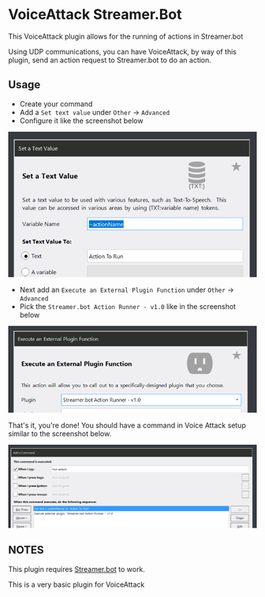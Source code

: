 # VoiceAttack Streamer.Bot

This VoiceAttack plugin allows for the running of actions in Streamer.bot

Using UDP communications, you can have VoiceAttack, by way of this plugin, send an action request to Streamer.bot to do an action.

## Usage
* Create your command
* Add a `Set text value` under `Other` -> `Advanced`
* Configure it like the screenshot below

![Set Text Value Screenshot](https://raw.githubusercontent.com/nate1280/voiceattack-Streamer.bot/main/_assets/set_text_value.png)

* Next add an `Execute an External Plugin Function` under `Other` -> `Advanced`
* Pick the `Streamer.bot Action Runner - v1.0` like in the screenshot below

![Execute an External Plugin Function Screenshot](https://raw.githubusercontent.com/nate1280/voiceattack-Streamer.bot/main/_assets/execute_external_plugin.png)

That's it, you're done!  You should have a command in Voice Attack setup similar to the screenshot below.

![Add a Command Screenshot](https://raw.githubusercontent.com/nate1280/voiceattack-Streamer.bot/main/_assets/add_command.png)

## NOTES
This plugin requires [Streamer.bot](https://streamer.bot) to work.

This is a very basic plugin for VoiceAttack